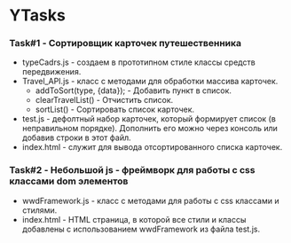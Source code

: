 # YTasks

### Task#1 - Сортировщик карточек путешественника

+ typeCadrs.js - создаем в прототипном стиле классы средств передвижения.
+ Travel_API.js - класс с методами для обработки массива карточек.
  + addToSort(type, {data}); - Добавить пункт в список.
  + clearTravelList() - Отчистить список. 
  + sortList() - Сортировать список карточек.
+ test.js - дефолтный набор карточек, который формирует список (в неправильном порядке). Дополнить его можно через консоль или добавив строки в этот файл.
+ index.html - служит для вывода отсортированного списка карточек.

### Task#2 - Небольшой js - фреймворк для работы с css классами dom элементов

+ wwdFramework.js - класс с методами для работы с css классами и стилями.
+ index.html - HTML страница, в которой все стили и классы добавлены с использованием wwdFramework из файла test.js.


